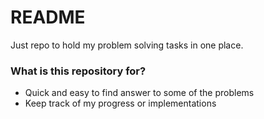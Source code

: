 # README #

Just repo to hold my problem solving tasks in one place. 

### What is this repository for? ###

* Quick and easy to find answer to some of the problems
* Keep track of my progress or implementations
